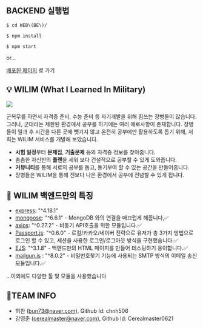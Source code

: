 ## BACKEND 실행법

```
$ cd WEB\(BE\)/

$ npm install

$ npm start
```
or...

[배포된 페이지](https://front.wilimbackend.tk) 로 가기

## 💡 WILIM (What I Learned In Military)
![](https://ndevthumb-phinf.pstatic.net/20221014_254/1665758181351XQFWU_PNG/5Jr6kLwmqvGI20221014233621.png)

군복무를 하면서 자격증 준비, 수능 준비 등 자기개발을 위해 힘쓰는 장병들이 많습니다. 그러나, 군대라는 제한된 환경에서 공부를 하기에는 여러 애로사항이 존재합니다. 장병들이 일과 후 시간을 다른 곳에 뺏기지 않고 온전히 공부에만 활용하도록 돕기 위해, 저희는 WILIM 서비스를 개발해 보았습니다. 

 - **시험 일정**부터 **문제집**, **기출문제** 등의 자격증 정보를 찾아줍니다.
 -  촘촘한  자신만의 **플랜**을 세워 보다 건설적으로 공부할 수 있게 도와줍니다.
 - **커뮤니티**를 통해 서로의 공부를 돕고, 동기부여 할 수 있는 공간을 만들어줍니다.
 - 장병들은 WILIM을 통해 전보다 나은 환경에서 공부에 전념할 수 있게 됩니다.

## 🤖 WILIM 백엔드만의 특징


 - [express](https://expressjs.com/): "^4.18.1"
 - [mongoose](https://mongoosejs.com/): "^6.6.1" - MongoDB 와의 연결을 매끄럽게 해줍니다,✅
 - [axios](https://axios-http.com/kr/): "^0.27.2" - 비동기 API호출을 위한 모듈입니다.✅
 - [Passport.js](https://www.passportjs.org/): "^0.6.0" - 로컬/카카오/네이버 전략으로 유저가 총 3가지 방법으로 로그인 할 수 있고, 세션을 사용한 로그인/로그아웃 방식을 구현했습니다.✅
 - [EJS](https://ejs.co/): "^3.1.8" - 백엔드만의 HTML 페이지를 만들어 테스팅하기 용이합니다.✅
 - [mailgun.js](https://www.npmjs.com/package/mailgun.js?utm_source=recordnotfound.com) : "^8.0.2" - 비밀번호찾기 기능에 사용되는 SMTP 방식의 이메일 송신 모듈입니다.✅


...이외에도 다양한 툴 및 모듈을 사용했습니다

## 📜TEAM INFO
 

 - 허찬 ([bun73@naver.com](mailto:bun73@naver.com)), Github Id: chnh506
 - 강영준 (cerealmaster@naver.com), Github Id: Cerealmaster0621
